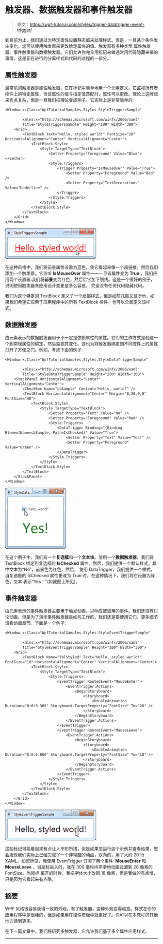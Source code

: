 # 触发器、数据触发器和事件触发器

> 原文：<https://wpf-tutorial.com/styles/trigger-datatrigger-event-trigger/>

到目前为止，我们通过为特定属性设置静态值来处理样式。但是，一旦某个条件发生变化，您可以使用触发器来更改给定属性的值。触发器有多种类型:属性触发器、事件触发器和数据触发器。它们允许你完全用标记来做通常用代码隐藏来做的事情，这是正在进行的分离样式和代码的过程的一部分。

## 属性触发器

最常见的触发器是属性触发器，它在标记中简单地用一个<trigger>元素定义。它监视所有者控件上的特定属性，当该属性的值与指定值匹配时，属性可以更改。理论上这听起来有点复杂，但是一旦我们把理论变成例子，它实际上是非常简单的:</trigger>

```
<Window x:Class="WpfTutorialSamples.Styles.StyleTriggersSample"

        xmlns:x="http://schemas.microsoft.com/winfx/2006/xaml"
        Title="StyleTriggersSample" Height="100" Width="300">
    <Grid>
        <TextBlock Text="Hello, styled world!" FontSize="28" HorizontalAlignment="Center" VerticalAlignment="Center">
            <TextBlock.Style>
                <Style TargetType="TextBlock">
                    <Setter Property="Foreground" Value="Blue"></Setter>
                    <Style.Triggers>
                        <Trigger Property="IsMouseOver" Value="True">
                            <Setter Property="Foreground" Value="Red" />
                            <Setter Property="TextDecorations" Value="Underline" />
                        </Trigger>
                    </Style.Triggers>
                </Style>
            </TextBlock.Style>
        </TextBlock>
    </Grid>
</Window>
```

![](img/3e91d04634d342a9d3e1a40f94f9b1e8.png "A simple property Trigger")

在这种风格中，我们将前景属性设置为蓝色，使它看起来像一个超链接。然后我们添加一个触发器，它监听 **IsMouseOver** 属性——一旦该属性变为 **True** ，我们应用两个设置器:我们将**前景**变为红色，然后给它加下划线。这是一个很好的例子，说明使用触发器来应用设计变更是多么容易， 完全没有任何代码隐藏代码。

<input type="hidden" name="IL_IN_ARTICLE">

我们为这个特定的 TextBlock 定义了一个局部样式，但是如前几篇文章所示，如果我们希望它应用于应用程序中的所有 TextBlock 控件，也可以全局定义该样式。

## 数据触发器

由<datatrigger>元素表示的数据触发器用于不一定是依赖属性的属性。它们的工作方式是创建一个到常规属性的绑定，然后监视其变化。这也为将触发器绑定到不同控件上的属性打开了方便之门。例如，考虑下面的例子:</datatrigger>

```
<Window x:Class="WpfTutorialSamples.Styles.StyleDataTriggerSample"

        xmlns:x="http://schemas.microsoft.com/winfx/2006/xaml"
        Title="StyleDataTriggerSample" Height="200" Width="200">
    <StackPanel HorizontalAlignment="Center" VerticalAlignment="Center">
        <CheckBox Name="cbSample" Content="Hello, world?" />
        <TextBlock HorizontalAlignment="Center" Margin="0,20,0,0" FontSize="48">
            <TextBlock.Style>
                <Style TargetType="TextBlock">
                    <Setter Property="Text" Value="No" />
                    <Setter Property="Foreground" Value="Red" />
                    <Style.Triggers>
                        <DataTrigger Binding="{Binding ElementName=cbSample, Path=IsChecked}" Value="True">
                            <Setter Property="Text" Value="Yes!" />
                            <Setter Property="Foreground" Value="Green" />
                        </DataTrigger>
                    </Style.Triggers>
                </Style>
            </TextBlock.Style>
        </TextBlock>
    </StackPanel>
</Window>
```

![](img/8054368a71a2dcfdad6fc2e17c6236ee.png "A simple DataTrigger")

在这个例子中，我们有一个**复选框**和一个**文本块**。使用一个**数据触发器**，我们将 TextBlock 绑定到复选框的 **IsChecked** 属性。然后，我们提供一个默认样式，其中文本为“No”，前景色为红色，然后， 使用 DataTrigger，我们提供一个样式，当复选框的 IsChecked 属性更改为 True 时，在这种情况下，我们将它设置为绿色，文本 表示“Yes！”(如截图上所见)。

## 事件触发器

由<eventtrigger>元素表示的事件触发器主要用于触发动画，以响应被调用的事件。我们还没有讨论动画，但是为了演示事件触发器是如何工作的，我们还是要使用它们。更多细节请看动画章节。下面是一个例子:</eventtrigger>

```
<Window x:Class="WpfTutorialSamples.Styles.StyleEventTriggerSample"

        xmlns:x="http://schemas.microsoft.com/winfx/2006/xaml"
        Title="StyleEventTriggerSample" Height="100" Width="300">
    <Grid>
        <TextBlock Name="lblStyled" Text="Hello, styled world!" FontSize="18" HorizontalAlignment="Center" VerticalAlignment="Center">
            <TextBlock.Style>
                <Style TargetType="TextBlock">
                    <Style.Triggers>
                        <EventTrigger RoutedEvent="MouseEnter">
                            <EventTrigger.Actions>
                                <BeginStoryboard>
                                    <Storyboard>
                                        <DoubleAnimation Duration="0:0:0.300" Storyboard.TargetProperty="FontSize" To="28" />
                                    </Storyboard>
                                </BeginStoryboard>
                            </EventTrigger.Actions>
                        </EventTrigger>
                        <EventTrigger RoutedEvent="MouseLeave">
                            <EventTrigger.Actions>
                                <BeginStoryboard>
                                    <Storyboard>
                                        <DoubleAnimation Duration="0:0:0.800" Storyboard.TargetProperty="FontSize" To="18" />
                                    </Storyboard>
                                </BeginStoryboard>
                            </EventTrigger.Actions>
                        </EventTrigger>
                    </Style.Triggers>
                </Style>
            </TextBlock.Style>
        </TextBlock>
    </Grid>
</Window>
```

![](img/385b210c6659778da8ba92395ed3d860.png "A simple EventTrigger")

这些标记可能看起来有点让人不知所措，但是如果您运行这个示例并查看结果，您会发现我们实际上已经完成了一个非常酷的动画，双向的，用了大约 20 行 XAML。如您所见，我使用 EventTrigger 订阅了两个事件: **MouseEnter** 和 **MouseLeave** 。当鼠标进入时，我在 300 毫秒内平滑地动画过渡到 28 像素的 FontSize。当鼠标 离开的时候，我把字体大小改回 18 像素，但是我做的有点慢，只是因为它看起来有点酷。

## 摘要

WPF 风格很容易获得一致的外观，有了触发器，这种外观变得动态。样式在你的应用程序中是很棒的，但是如果用在控件模板中就更好了。你可以在本教程的其他地方读到更多。

在下一篇文章中，我们将研究多触发器，它允许我们基于多个属性应用样式。

* * *